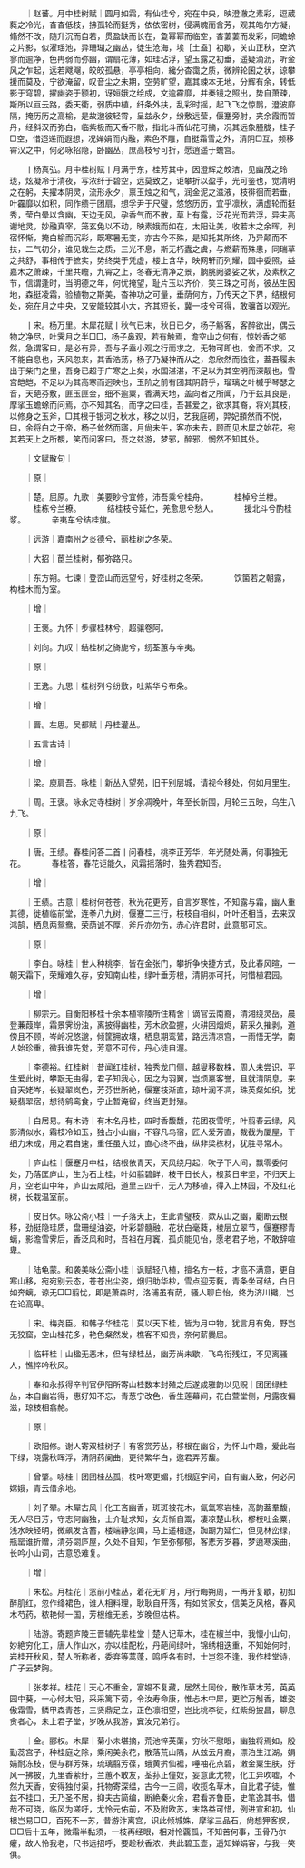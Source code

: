<!-- { "loadSidebar": true } -->
　　｜赵蕃。月中桂树赋｜圆月如霜，有仙桂兮，宛在中央，映澄澈之素彩，逗葳蕤之冷光，杳杳低枝，拂孤轮而挺秀，依依密树，侵满魄而含芳，观其皓尔方凝，翛然不改，随升沉而自若，贯盈缺而长在，敻幂幂而临空，杳萋萋而发彩，同蟾蜍之片影，似濯瑶池，异珊瑚之幽丛，徒生沧海，埃［土盍］初歇，关山正秋，空泬寥而逾净，色冉弱而弥幽，谓扇花薄，如珪玷浮，望玉露之初垂，遥疑滴沥，听金风之乍起，远若飕飗，皎皎孤悬，亭亭相向，纔分杳霭之质，微辨轮囷之状，谅攀援而莫及，宁欲淹留，叹音尘之未期，空劳旷望，嘉其竦本无地，分辉有余，转低影于穹碧，擢幽姿于颢初，讶姮娥之绘成，文逾靃靡，并秦镜之照出，势自萧疎，斯所以亘云路，委天衢，弱质中植，纤条外扶，乱彩时摇，起飞飞之惊鹊，澄波靡隔，掩历历之高榆，是故邈彼轻霄，呈兹永夕，纷敷远莹，偃蹇旁射，夹余霞而暂丹，经斜汉而弥白，临紫极而天香不散，指北斗而仙花可摘，况其远象朣胧，桂子□空，惜迢递而遐想，况婵娟而内融，素色不雕，自挺霜雪之外，清阴□互，频移霄汉之中，何必咏招隐，卧幽丛，庶高枝兮可折，愿逍遥于蟾宫。

　　丨杨真弘。月中桂树赋丨月满于东，桂芳其中，因澄辉之皎洁，见幽茂之玲珑，炫凝冷于清夜，写浓纤于碧空，远莫致之，讵攀折以盈手，光可鉴也，觉清明之在躬，夫擢本阴灵，流形永夕，禀玉烛之和气，润金泥之滋液，枝徘徊而若垂，叶靃靡以如积，同作缋于团扇，想孚尹于尺璧，悠悠历历，宜乎凛秋，满虚轮而挺秀，莹白晕以含幽，天边无风，孕香气而不散，草上有露，泛花光而若浮，异夫高谢地灵，妙融真宰，笼玄兔以不动，映素娥而如在，太阳让美，收若木之余晖，列宿怀惭，掩白榆而沉彩，既寒暑无变，亦古今不殊，是知托其所终，乃异颠而不扶，二气初分，谁见栽生之质，三光不息，斯无朽蠹之虞，与燃薪而殊患，同瑞草之共舒，事相传于摭实，势终类于凭虚，楼上含华，映网轩而列耀，园中委照，益嘉木之萧疎，千里共瞻，九霄之上，冬春无清净之景，朒脁阙婆娑之状，及素秋之节，信谓逢时，当明德之年，何忧掩望，耻片玉以齐价，笑三珠之可尚，彼丛生因地，森挺凌霜，验植物之斯美，杳神功之可量，垂荫何方，乃传天之下界，结根何处，宛在月之中央，又安能较其小大，齐其短长，冀一枝兮可得，敢骧首以观光。

　　丨宋。杨万里。木犀花赋丨秋气已末，秋日已夕，杨子觞客，客醉欲出，偶云物之净尽，吐霁月之半□□，杨子鼻观，若有触焉，澹空山之何有，惊妙香之郁然，急谓客曰，是必有异，吾与子盍小观之行而求之，无物可即也，舍而不求，又不能自息也，天风忽来，其香浩荡，杨子乃凝神而从之，忽欣然而独往，葢吾履未出于柴门之里，吾身已超于广寒之上矣，水国湛湛，不足以为其空明而深靓也，雪宫皑皑，不足以为其高寒而迥映也，玉阶之前有团其阴蔚乎，瑠璃之叶槭乎琴瑟之音，天葩芬敷，匪玉匪金，细不逾粟，香满天地，盖向者之所闻，乃于兹其良是，摩挲玉蟾蜍而问焉，亦不知其名，而字之曰桂，吾甚爱之，欲求其裔，将刈其枝，以修身之玉斧，□其根于银河之秋水，移之以归，艺我庭砌，羿妃頩然而不悦，曰，余将白之于帝，杨子耸然而寤，月尙未午，客亦未去，顾而见木犀之始花，宛其若天上之所覩，笑而问客曰，吾之兹游，梦邪，醉邪，惘然不知其处。

　　｜文赋散句｜

　　｜原｜

　　｜楚。屈原。九歌｜美要眇兮宜修，沛吾乘兮桂舟。
　　　桂棹兮兰枻。
　　　桂栋兮兰橑。
　　　结桂枝兮延伫，羌愈思兮愁人。
　　　援北斗兮酌桂浆。
　　　辛夷车兮结桂旗。

　　｜远游｜嘉南州之炎德兮，丽桂树之冬荣。

　　｜大招｜茞兰桂树，郁弥路只。

　　｜东方朔。七谏｜登峦山而远望兮，好桂树之冬荣。
　　　饮箘若之朝露，构桂木而为室。

　　｜增｜

　　｜王褒。九怀｜步骤桂林兮，超骧卷阿。

　　｜刘向。九叹｜结桂树之旖旎兮，纫荃蕙与辛夷。

　　｜原｜

　　｜王逸。九思｜桂树列兮纷敷，吐紫华兮布条。

　　｜增｜

　　｜晋。左思。吴都赋｜丹桂灌丛。

　　｜五言古诗｜

　　｜增｜

　　｜梁。庾肩吾。咏桂｜新丛入望苑，旧干别层城，请视今移处，何如月里生。

　　｜周。王褒。咏永定寺桂树｜岁余凋晚叶，年至长新围，月轮三五映，乌生八九飞。

　　｜原｜

　　丨唐。王绩。春桂问答二首丨问春桂，桃李正芳华，年光随处满，何事独无花。
　　　春桂答，春花讵能久，风霜摇落时，独秀君知否。

　　｜增｜

　　｜王绩。古意｜桂树何苍苍，秋光花更芳，自言岁寒性，不知露与霜，幽人重其德，徙植临前堂，连拳八九树，偃蹇二三行，枝枝自相纠，叶叶还相当，去来双鸿鹄，栖息两鸳鸯，荣荫诚不厚，斧斤亦勿伤，赤心许君时，此意那可忘。

　　｜原｜

　　｜李白。咏桂｜世人种桃李，皆在金张门，攀折争快捷方式，及此春风暄，一朝天霜下，荣耀难久存，安知南山桂，绿叶垂芳根，清阴亦可托，何惜植君园。

　　｜增｜

　　｜柳宗元。自衡阳移桂十余本植零陵所住精舍｜谪官去南裔，清湘绕灵岳，晨登蒹葭岸，霜景霁纷浊，离披得幽桂，芳木欣盈握，火耕困烟烬，薪采久摧剥，道傍且不顾，岑岭况悠邈，倾筐拥故壤，栖息期鸾鷟，路远清凉宫，一雨悟无学，南人始珍重，微我谁先觉，芳意不可传，丹心徒自渥。

　　｜李德裕。红桂树｜昔闻红桂树，独秀龙门侧，越叟移数株，周人未尝识，平生爱此树，攀翫无由得，君子知我心，因之为羽翼，岂烦嘉客誉，且就清阴息，来自天姥岑，长疑翠岚色，芳芬世所絶，偃蹇枝渐直，琼叶润不凋，珠英粲如织，犹疑翡翠宿，想待鹓鸾食，宁止暂淹留，终当更封殖。

　　｜白居易。有木诗｜有木名丹桂，四时香馥馥，花团夜雪明，叶翦春云绿，风影清似水，霜枝冷如玉，独占小山幽，不容凡鸟宿，匠人爱芳直，裁截为厦屋，干细力未成，用之君自速，重任虽大过，直心终不曲，纵非梁栋材，犹胜寻常木。

　　｜庐山桂｜偃蹇月中桂，结根依青天，天风绕月起，吹子下人间，飘零委何处，乃落匡庐山，生为石上桂，叶如翦碧鲜，枝干日长大，根荄日牢坚，不归天上月，空老山中年，庐山去咸阳，道里三四千，无人为移植，得入上林园，不及红花树，长栽温室前。

　　｜皮日休。咏公斋小桂｜一子落天上，生此青璧枝，欻从山之幽，劚断云根移，劲挺隐珪质，盘珊缇油姿，叶彩碧髓融，花状白毫蕤，棱层立翠节，偃蹇樛青螭，影澹雪霁后，香泛风和时，吾祖在月竁，孤贞能见怡，愿老君子地，不敢辞喧卑。

　　｜陆龟蒙。和袭美咏公斋小桂｜讽赋轻八植，擅名方一枝，才高不满意，更自寒山移，宛宛别云态，苍苍出尘姿，烟归助华杪，雪点迎芳蕤，青条坐可结，白日如奔螭，谅无□□翦忧，即是萧森时，洛浦虽有荫，骚人聊自怡，终为济川檝，岂在论高卑。

　　｜宋。梅尧臣。和韩子华桂花｜莫以天下桂，皆为月中物，犹言月有兔，野岂无狡窟，空山桂花多，艳色粲然发，樵客不知贵，奈何薪爨屈。

　　｜临轩桂｜山楹无恶木，但有绿桂丛，幽芳尚未歇，飞鸟衔残红，不见离骚人，憔悴吟秋风。

　　｜奉和永叔得辛判官伊阳所寄山桂数本封殖之后遂成雅韵以见贶｜团团绿桂丛，本自幽岩得，惠好知不忘，青葱宁改色，香生莲幕间，花白萱堂侧，月露夜偏滋，琼枝相翕赩。

　　｜原｜

　　｜欧阳修。谢人寄双桂树子｜有客赏芳丛，移根在幽谷，为怀山中趣，爱此岩下绿，晓露秋晖浮，清阴药阑曲，更待繁华白，邀君弄芳馥。

　　｜曾肇。咏桂｜团团桂丛孤，枝叶寒更媚，托根庭宇间，自有幽人致，何必问嫦娥，青云借余地。

　　｜刘子翚。木犀古风｜化工吝幽香，斑斑被花木，氤氲寒岩桂，高韵葢羣馥，无人尽日芳，守志何幽独，士介耻求知，女贞惭自鬻，凄凉楚山秋，樛枝吐金粟，浅水映轻明，微飙发含蓄，楼端静忽闻，马上遥相逐，踟蹰为延伫，但见林峦绿，瓶罂谁折赠，清芬閟庐屋，久处不自知，乍至弥郁郁，客悲芳岁暮，梦遶寒溪曲，长吟小山词，古意恐难复。

　　｜增｜

　　｜朱松。月桂花｜窓前小桂丛，着花无旷月，月行晦朔周，一再开复歇，初如醉肌红，忽作绛裙色，谁人相料理，耿耿自开落，有如贫家女，信美乏风格，春风木芍药，秾艳倾一国，芳根维无恙，岁晚但枯枿。

　　｜陆游。寄题庐陵王晋辅先辈桂堂｜楚人记草木，桂在椒兰中，我懐小山句，妙絶穷化工，唐人作山水，亦以桂配松，丹葩间绿叶，锦绣相迭重，不知始何时，岩桂开秋风，楚人所称者，委弃等蒿蓬，鸣呼各有时，士岂怨不逢，我作桂堂诗，广子云梦胸。

　　｜张孝祥。桂花｜天心不重金，富媪不复藏，居然土同价，散作草木芳，英英园中葵，一心倾太阳，采采篱下菊，令汝寿命康，惟忐木中犀，更贮万斛香，雄姿傲霜雪，鳞甲森青苍，三贤鼎足立，正色凛相望，岂比桃李徒，红紫纷披昌，聊息贪者心，未上君子堂，岁晚从我游，窴汝兄弟行。

　　｜金。郦权。木犀｜菊小未堪摘，荒池悴芙蕖，穷秋不慰眼，幽独将焉如，殷勤蕊宫子，种桂庭之除，乘闲美余花，散落荒山隅，从兹云月裔，漂泊生江湖，娟娟耐冻枝，便与群芳殊，琉璃翦芳葆，蛾黄扸仙裾，唾袖花点碧，潄金粟生肤，好风一拂披，九里香萦纡，兰蕙不敢友，荃荪正僮奴，妄意此尤物，化工异吹嘘，不然九天香，安得独付渠，托物寄深缊，古今一三闾，收揽名草木，自比君子徒，惟兹不挂口，无乃圣不居，抑夫古简编，断絶秦火余，君看齐鲁臣，史笔逸其书，惜哉不可晓，临风为嗟吁，尤怜元佑前，不及附欧苏，末路益可惜，例进宣和初，仙根岂易□□，百死不一苏，昔游汴离宫，识此倾城姝，摩挲三品石，尙想狎客娱，□□后十五年，微霜半黏须，一枝再经眼，相对怜覊孤，不知苦何事，玉骨乃尔癯，故人怜我老，尺书远招呼，要趁秋香浓，共此碧玉壶，遥知婵娟客，与我一笑俱。

